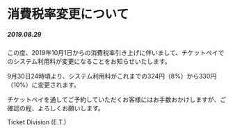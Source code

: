 # 消費税率変更について

##### 2019.08.29

この度、2019年10月1日からの消費税率引き上げに伴いまして、チケットペイでのシステム利用料が変更になることをお知らせいたします。

9月30日24時頃より、システム利用料がこれまでの324円（8%）から330円（10%）に変更されます。

チケットペイを通してご予約していただくお客様にはお手数おかけしますが、ご確認の程、よろしくお願いします。



Ticket Division (E.T.)